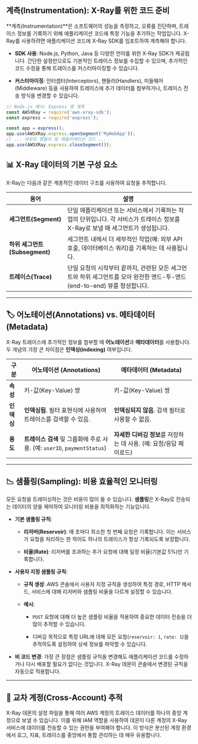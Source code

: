## 계측(Instrumentation): X-Ray를 위한 코드 준비

**계측(Instrumentation)**은 소프트웨어의 성능을 측정하고, 오류를 진단하며, 트레이스 정보를 기록하기 위해 애플리케이션 코드에 특정 기능을 추가하는 작업입니다. X-Ray를 사용하려면 애플리케이션 코드에 X-Ray SDK를 임포트하여 계측해야 합니다.

- **SDK 사용**: Node.js, Python, Java 등 다양한 언어를 위한 X-Ray SDK가 제공됩니다. 간단한 설정만으로도 기본적인 트레이스 정보를 수집할 수 있으며, 추가적인 코드 수정을 통해 트레이스를 커스터마이징할 수 있습니다.

- **커스터마이징**: 인터셉터(Interceptors), 핸들러(Handlers), 미들웨어(Middleware) 등을 사용하여 트레이스에 추가 데이터를 첨부하거나, 트레이스 전송 방식을 변경할 수 있습니다.

```JavaScript
// Node.js 예시: Express 앱 계측
const AWSXRay = require('aws-xray-sdk');
const express = require('express');

const app = express();
app.use(AWSXRay.express.openSegment('MyWebApp'));
// ... 라우트 핸들러 등 애플리케이션 코드 ...
app.use(AWSXRay.express.closeSegment());
```

## 📊 X-Ray 데이터의 기본 구성 요소

X-Ray는 다음과 같은 계층적인 데이터 구조를 사용하여 요청을 추적합니다.

|용어|설명|
|---|---|
|**세그먼트(Segment)**|단일 애플리케이션 또는 서비스에서 기록하는 작업의 단위입니다. 각 서비스가 트레이스 정보를 X-Ray로 보낼 때 세그먼트가 생성됩니다.|
|**하위 세그먼트(Subsegment)**|세그먼트 내에서 더 세부적인 작업(예: 외부 API 호출, 데이터베이스 쿼리)을 기록하는 데 사용됩니다.|
|**트레이스(Trace)**|단일 요청의 시작부터 끝까지, 관련된 모든 세그먼트와 하위 세그먼트를 모아 완전한 엔드-투-엔드(end-to-end) 뷰를 형성합니다.|

---

## 🏷️ 어노테이션(Annotations) vs. 메타데이터(Metadata)

X-Ray 트레이스에 추가적인 정보를 첨부할 때 **어노테이션**과 **메타데이터**를 사용합니다. 두 개념의 가장 큰 차이점은 **인덱싱(indexing)** 여부입니다.

|구분|어노테이션 (Annotations)|메타데이터 (Metadata)|
|---|---|---|
|**속성**|키-값(Key-Value) 쌍|키-값(Key-Value) 쌍|
|**인덱싱**|**인덱싱됨**. 필터 표현식에 사용하여 트레이스를 검색할 수 있음.|**인덱싱되지 않음**. 검색 필터로 사용할 수 없음.|
|**용도**|**트레이스 검색** 및 그룹화에 주로 사용. (예: `userID`, `paymentStatus`)|**자세한 디버깅 정보**를 저장하는 데 사용. (예: 요청/응답 페이로드)|

---

## 📉 샘플링(Sampling): 비용 효율적인 모니터링

모든 요청을 트레이싱하는 것은 비용이 많이 들 수 있습니다. **샘플링**은 X-Ray로 전송되는 데이터의 양을 제어하여 모니터링 비용을 최적화하는 기능입니다.

- **기본 샘플링 규칙**:
    
    - **리저버(Reservoir)**: 매 초마다 최소한 첫 번째 요청은 기록합니다. 이는 서비스가 요청을 처리하는 한 적어도 하나의 트레이스가 항상 기록되도록 보장합니다.
    
    - **비율(Rate)**: 리저버를 초과하는 추가 요청에 대해 일정 비율(기본값 5%)만 기록합니다.
    
- **사용자 지정 샘플링 규칙**:
    
    - **규칙 생성**: AWS 콘솔에서 사용자 지정 규칙을 생성하여 특정 경로, HTTP 메서드, 서비스에 대해 리저버와 샘플링 비율을 다르게 설정할 수 있습니다.
    
    - **예시**:
        
        - `POST` 요청에 대해 더 높은 샘플링 비율을 적용하여 중요한 데이터 전송을 더 많이 추적할 수 있습니다.
    
        - 디버깅 목적으로 특정 URL에 대해 모든 요청(`reservoir: 1`, `rate: 1`)을 추적하도록 설정하여 상세 정보를 파악할 수 있습니다.

- **비 코드 변경**: 가장 큰 장점은 샘플링 규칙을 변경해도 애플리케이션 코드를 수정하거나 다시 배포할 필요가 없다는 것입니다. X-Ray 데몬이 콘솔에서 변경된 규칙을 자동으로 적용합니다.


---

## 🤝 교차 계정(Cross-Account) 추적

X-Ray 데몬의 설정 파일을 통해 여러 AWS 계정의 트레이스 데이터를 하나의 중앙 계정으로 보낼 수 있습니다. 이를 위해 IAM 역할을 사용하여 데몬이 다른 계정의 X-Ray 서비스에 데이터를 전송할 수 있는 권한을 부여해야 합니다. 이 방식은 분산된 계정 환경에서 로그, 지표, 트레이스를 중앙에서 통합 관리하는 데 매우 유용합니다.